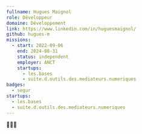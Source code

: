 ```yaml
---
fullname: Hugues Maignol
role: Développeur
domaine: Développement
link: https://www.linkedin.com/in/huguesmaignol/
github: hugues-m
missions:
  - start: 2022-09-06
    end: 2024-08-31
    status: independent
    employer: ANCT
    startups:
      - les.bases
      - suite.d.outils.des.mediateurs.numeriques
badges:
  - segur
startups:
  - les.bases
  - suite.d.outils.des.mediateurs.numeriques
---
```

🤖🥋🎹